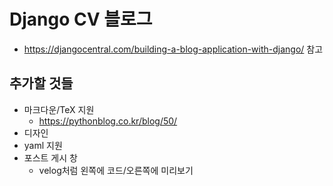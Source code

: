 # Django CV 블로그
* https://djangocentral.com/building-a-blog-application-with-django/ 참고

## 추가할 것들
* 마크다운/TeX 지원
    * https://pythonblog.co.kr/blog/50/
* 디자인
* yaml 지원
* 포스트 게시 창
    * velog처럼 왼쪽에 코드/오른쪽에 미리보기




